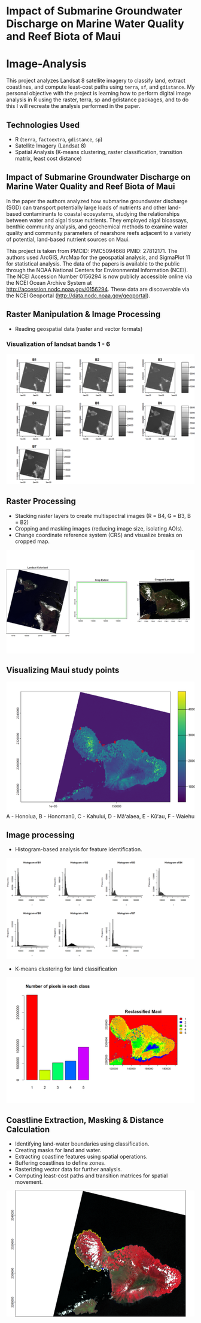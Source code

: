 # Impact of Submarine Groundwater Discharge on Marine Water Quality and Reef Biota of Maui

# Image-Analysis
This project analyzes Landsat 8 satellite imagery to classify land, extract coastlines, and compute least-cost paths using `terra`, `sf`, and `gdistance`. 
My personal objective with the project is learning how to perform digital image analysis in R using the raster, terra, sp and gdistance packages, and to do this I will recreate the analysis performed in the paper. 

## Technologies Used  
- R (`terra`, `factoextra`, `gdistance`, `sp`)  
- Satellite Imagery (Landsat 8)  
- Spatial Analysis (K-means clustering, raster classification, transition matrix, least cost distance)

## Impact of Submarine Groundwater Discharge on Marine Water Quality and Reef Biota of Maui
In the paper the authors analyzed how submarine groundwater discharge (SGD) can transport potentially large loads of nutrients and other land-based contaminants to coastal ecosystems, studying the relationships between water and algal tissue nutrients. They employed algal bioassays, benthic community analysis, and geochemical methods to examine water quality and community parameters of nearshore reefs adjacent to a variety of potential, land-based nutrient sources on Maui. 

This project is taken from PMCID: PMC5094668  PMID: 27812171. The authors used ArcGIS, ArcMap for the geospatial analysis, and SigmaPlot 11 for statistical analysis. The data of the papers is available to the public through the NOAA National Centers for Environmental Information (NCEI). The NCEI Accession Number 0156294 is now publicly accessible online via the NCEI Ocean Archive System at http://accession.nodc.noaa.gov/0156294. These data are discoverable via the NCEI Geoportal (http://data.nodc.noaa.gov/geoportal).


## Raster Manipulation & Image Processing

- Reading geospatial data (raster and vector formats)

### Visualization of landsat bands 1 - 6
![Landsat images](ImageAnalysis/Bands_1-6.png)

## Raster Processing

- Stacking raster layers to create multispectral images (R = B4, G = B3, B = B2)
- Cropping and masking images (reducing image size, isolating AOIs).
- Change coordinate reference system (CRS) and visualize breaks on cropped map. 

![Raster Classification](ImageAnalysis/cropping.png)

## Visualizing Maui study points

![Locations on Maui studied](ImageAnalysis/Maoi_sites_studied.png)
A - Honolua,
B - Honomanū,
C - Kahului,
D - Māʻalaea,
E - Kūʻau,
F - Waiehu

## Image processing

- Histogram-based analysis for feature identification.

![Raster Classification](ImageAnalysis/Pixel_Frequency_per_band.png)

- K-means clustering for land classification

![Raster Classification](ImageAnalysis/Raster_classification.png)

## Coastline Extraction, Masking & Distance Calculation

- Identifying land-water boundaries using classification.
- Creating masks for land and water.
- Extracting coastline features using spatial operations.
- Buffering coastlines to define zones.
- Rasterizing vector data for further analysis.
- Computing least-cost paths and transition matrices for spatial movement.

![Coastline Extraction, Masking & Distance Calculation](ImageAnalysis/Transition_Map.png)


